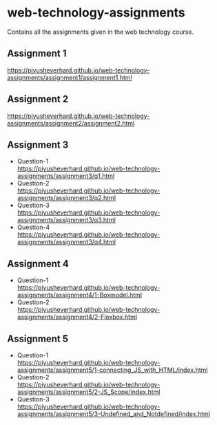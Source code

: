 # web-technology-assignments
Contains all the assignments given in the web technology course.
## Assignment 1
https://piyusheverhard.github.io/web-technology-assignments/assignment1/assignment1.html
## Assignment 2
https://piyusheverhard.github.io/web-technology-assignments/assignment2/assignment2.html
## Assignment 3 
- Question-1  
https://piyusheverhard.github.io/web-technology-assignments/assignment3/q1.html
- Question-2  
https://piyusheverhard.github.io/web-technology-assignments/assignment3/q2.html
- Question-3  
https://piyusheverhard.github.io/web-technology-assignments/assignment3/q3.html
- Question-4  
https://piyusheverhard.github.io/web-technology-assignments/assignment3/q4.html
## Assignment 4
- Question-1  
https://piyusheverhard.github.io/web-technology-assignments/assignment4/1-Boxmodel.html
- Question-2  
https://piyusheverhard.github.io/web-technology-assignments/assignment4/2-Flexbox.html
## Assignment 5 
- Question-1  
https://piyusheverhard.github.io/web-technology-assignments/assignment5/1-connecting_JS_with_HTML/index.html
- Question-2  
https://piyusheverhard.github.io/web-technology-assignments/assignment5/2-JS_Scope/index.html
- Question-3  
https://piyusheverhard.github.io/web-technology-assignments/assignment5/3-Undefined_and_Notdefined/index.html

